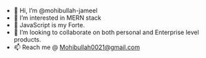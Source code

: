 - 👋 Hi, I’m @mohibullah-jameel
- 👀 I’m interested in MERN stack
- 🌱 JavaScript is my Forte.
- 💞️ I’m looking to collaborate on both personal and Enterprise level products.
- 📫 Reach me @ Mohibullah0021@gmail.com

